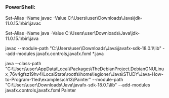 ### PowerShell:
Set-Alias -Name javac -Value  C:\Users\user\Downloads\Java\jdk-11.0.15.1\bin\javac

Set-Alias -Name java -Value  C:\Users\user\Downloads\Java\jdk-11.0.15.1\bin\java

javac --module-path "C:\Users\user\Downloads\Java\javafx-sdk-18.0.1\lib" --add-modules javafx.controls,javafx.fxml *.java 

java --class-path "C:\Users\user\AppData\Local\Packages\TheDebianProject.DebianGNULinux_76v4gfsz19hv4\LocalState\rootfs\home\legioner\Java\STUDY\Java-How-to-Program-11ed\examples\ch13\Painter" --module-path "C:\Users\user\Downloads\Java\javafx-sdk-18.0.1\lib" --add-modules javafx.controls,javafx.fxml Painter